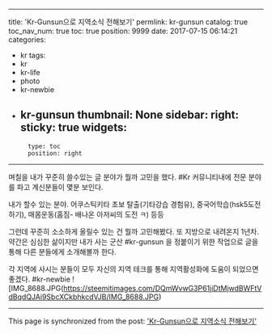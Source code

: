 
---
title: 'Kr-Gunsun으로 지역소식 전해보기'
permlink: kr-gunsun
catalog: true
toc_nav_num: true
toc: true
position: 9999
date: 2017-07-15 06:14:21
categories:
- kr
tags:
- kr
- kr-life
- photo
- kr-newbie
- kr-gunsun
thumbnail: None
sidebar:
    right:
        sticky: true
widgets:
    -
        type: toc
        position: right
---


며칠을 내가 꾸준히 쓸수있는 글 분야가 뭘까 고민을  했다. 
#Kr 커뮤니티내에 전문 분야를 파고 계신분들이 몇분 보인다.

내가 할수 있는 분야.
어쿠스틱키타 초보 탈출(기타강습 경험유), 중국어학습(hsk5도전하기), 매몸운동(홈짐- 배나온 아저씨의 도전 ㅋ) 등등

그런데 꾸준히 소소하게 올릴수 있는 건 뭘까 고민해봤다. 
또 지방으로 내려온지 1년차. 약간은 심심한 삶이지만
내가 사는 군산 #kr-gunsun 을 정붙이기 위한 작업으로 
글을 통해 다른 분들에게 소개해볼까 한다. 

각 지역에 사시는 분들이 모두 자신의 지역 테크를 통해 
지역활성화에 도움이 되었으면 좋겠다.  #kr-newbie
![IMG_8688.JPG(https://steemitimages.com/DQmWvwG3P61jiDtMjwdBWFtVdBqdQJAi9SbcXCkbhkcdVJB/IMG_8688.JPG)

- - -

This page is synchronized from the post: ['Kr-Gunsun으로 지역소식 전해보기'](https://steemit.com/@kingbit/kr-gunsun)
